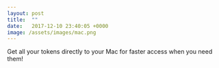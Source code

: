 ```yaml
---
layout: post
title:  ""
date:   2017-12-10 23:40:05 +0000
image: /assets/images/mac.png
---
```

Get all your tokens directly to your Mac for faster access when you need them!
